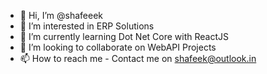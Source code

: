 - 👋 Hi, I’m @shafeeek
- 👀 I’m interested in ERP Solutions
- 🌱 I’m currently learning Dot Net Core with ReactJS
- 💞️ I’m looking to collaborate on WebAPI Projects
- 📫 How to reach me - Contact me on shafeek@outlook.in

<!---
shafeeek/shafeeek is a ✨ special ✨ repository because its `README.md` (this file) appears on your GitHub profile.
You can click the Preview link to take a look at your changes.
--->
